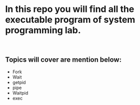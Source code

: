 <h1><b>In this repo you will find all the executable program of system programming lab.</b></h1><br>
<h2>Topics will cover are mention below:</h2>
<ul>
    <li>Fork</li>
    <li>Wait</li>
    <li>getpid</li>
    <li>pipe</li>
    <li>Waitpid</li>
    <li>exec</li>
</ul>

